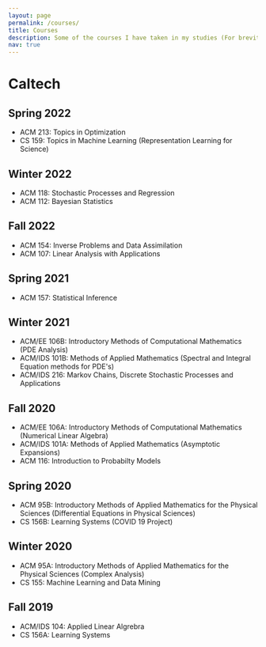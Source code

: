 ```yaml
---
layout: page
permalink: /courses/
title: Courses
description: Some of the courses I have taken in my studies (For brevity, I mainly included classes in my major)
nav: true
---
```


# Caltech
## Spring 2022
- ACM 213: Topics in Optimization
- CS 159: Topics in Machine Learning (Representation Learning for Science)

## Winter 2022
- ACM 118: Stochastic Processes and Regression
- ACM 112: Bayesian Statistics

## Fall 2022
- ACM 154: Inverse Problems and Data Assimilation
- ACM 107: Linear Analysis with Applications

## Spring 2021
- ACM 157: Statistical Inference

## Winter 2021
- ACM/EE 106B: Introductory Methods of Computational Mathematics (PDE Analysis)
- ACM/IDS 101B: Methods of Applied Mathematics (Spectral and Integral Equation methods for PDE's)
- ACM/IDS 216: Markov Chains, Discrete Stochastic Processes and Applications

## Fall 2020
- ACM/EE 106A: Introductory Methods of Computational Mathematics (Numerical Linear Algebra)
- ACM/IDS 101A: Methods of Applied Mathematics (Asymptotic Expansions)
- ACM 116: Introduction to Probabilty Models

## Spring 2020
- ACM 95B: Introductory Methods of Applied Mathematics for the Physical Sciences (Differential Equations in Physical Sciences)
- CS 156B: Learning Systems (COVID 19 Project)

## Winter 2020
- ACM 95A: Introductory Methods of Applied Mathematics for the Physical Sciences (Complex Analysis)
- CS 155: Machine Learning and Data Mining

## Fall 2019
- ACM/IDS 104: Applied Linear Algrebra
- CS 156A: Learning Systems